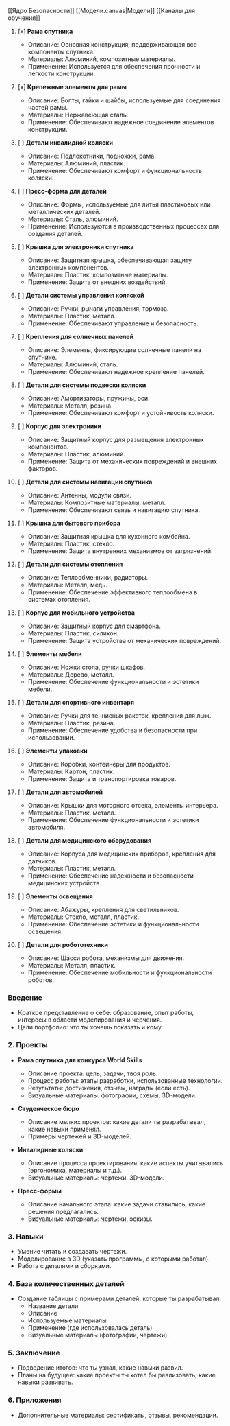 [[Ядро Безопасности]]
[[Модели.canvas|Модели]]
[[Каналы для обучения]]
1. [x] **Рама спутника**
    
    - Описание: Основная конструкция, поддерживающая все компоненты спутника.
    - Материалы: Алюминий, композитные материалы.
    - Применение: Используется для обеспечения прочности и легкости конструкции.
2. [x] **Крепежные элементы для рамы**
    
    - Описание: Болты, гайки и шайбы, используемые для соединения частей рамы.
    - Материалы: Нержавеющая сталь.
    - Применение: Обеспечивают надежное соединение элементов конструкции.

3. [ ] **Детали инвалидной коляски**
    
    - Описание: Подлокотники, подножки, рама.
    - Материалы: Алюминий, пластик.
    - Применение: Обеспечивают комфорт и функциональность коляски.

4. [ ] **Пресс-форма для деталей**
    
    - Описание: Формы, используемые для литья пластиковых или металлических деталей.
    - Материалы: Сталь, алюминий.
    - Применение: Используются в производственных процессах для создания деталей.

5. [ ] **Крышка для электроники спутника**
    
    - Описание: Защитная крышка, обеспечивающая защиту электронных компонентов.
    - Материалы: Пластик, композитные материалы.
    - Применение: Защита от внешних воздействий.

6. [ ] **Детали системы управления коляской**
    
    - Описание: Ручки, рычаги управления, тормоза.
    - Материалы: Пластик, металл.
    - Применение: Обеспечивают управление и безопасность.

7. [ ] **Крепления для солнечных панелей**
    
    - Описание: Элементы, фиксирующие солнечные панели на спутнике.
    - Материалы: Алюминий, сталь.
    - Применение: Обеспечивают надежное крепление панелей.

8. [ ] **Детали для системы подвески коляски**
    
    - Описание: Амортизаторы, пружины, оси.
    - Материалы: Металл, резина.
    - Применение: Обеспечивают комфорт и устойчивость коляски.

9. [ ] **Корпус для электроники**
    
    - Описание: Защитный корпус для размещения электронных компонентов.
    - Материалы: Пластик, алюминий.
    - Применение: Защита от механических повреждений и внешних факторов.

10. [ ] **Детали для системы навигации спутника**
    
    - Описание: Антенны, модули связи.
    - Материалы: Композитные материалы, металл.
    - Применение: Обеспечивают связь и навигацию спутника.

11. [ ] **Крышка для бытового прибора**
    - Описание: Защитная крышка для кухонного комбайна.
    - Материалы: Пластик, стекло.
    - Применение: Защита внутренних механизмов от загрязнений.

12. [ ] **Детали для системы отопления**
    
    - Описание: Теплообменники, радиаторы.
    - Материалы: Металл, медь.
    - Применение: Обеспечение эффективного теплообмена в системах отопления.

13. [ ] **Корпус для мобильного устройства**
    
    - Описание: Защитный корпус для смартфона.
    - Материалы: Пластик, силикон.
    - Применение: Защита устройства от механических повреждений.

14. [ ] **Элементы мебели**
    
    - Описание: Ножки стола, ручки шкафов.
    - Материалы: Дерево, металл.
    - Применение: Обеспечение функциональности и эстетики мебели.

15. [ ] **Детали для спортивного инвентаря**
    
    - Описание: Ручки для теннисных ракеток, крепления для лыж.
    - Материалы: Пластик, резина.
    - Применение: Обеспечение удобства и безопасности при использовании.

16. [ ] **Элементы упаковки**
    
    - Описание: Коробки, контейнеры для продуктов.
    - Материалы: Картон, пластик.
    - Применение: Защита и транспортировка товаров.

17. [ ] **Детали для автомобилей**
    
    - Описание: Крышки для моторного отсека, элементы интерьера.
    - Материалы: Пластик, металл.
    - Применение: Обеспечение функциональности и эстетики автомобиля.

18. [ ] **Детали для медицинского оборудования**
    
    - Описание: Корпуса для медицинских приборов, крепления для датчиков.
    - Материалы: Пластик, металл.
    - Применение: Обеспечение надежности и безопасности медицинских устройств.

19. [ ] **Элементы освещения**
    
    - Описание: Абажуры, крепления для светильников.
    - Материалы: Стекло, металл, пластик.
    - Применение: Обеспечение эстетики и функциональности освещения.

20. [ ] **Детали для робототехники**
    
    - Описание: Шасси робота, механизмы для движения.
    - Материалы: Металл, пластик.
    - Применение: Обеспечение мобильности и функциональности роботов.

### Введение

- Краткое представление о себе: образование, опыт работы, интересы в области моделирования и черчения.
- Цели портфолио: что ты хочешь показать и кому.

### 2. Проекты

- **Рама спутника для конкурса World Skills**
    
    - Описание проекта: цель, задачи, твоя роль.
    - Процесс работы: этапы разработки, использованные технологии.
    - Результаты: достижения, отзывы, награды (если есть).
    - Визуальные материалы: фотографии, схемы, 3D-модели.
- **Студенческое бюро**
    
    - Описание мелких проектов: какие детали ты разрабатывал, какие навыки применял.
    - Примеры чертежей и 3D-моделей.
- **Инвалидные коляски**
    
    - Описание процесса проектирования: какие аспекты учитывались (эргономика, материалы и т.д.).
    - Визуальные материалы: чертежи, 3D-модели.
- **Пресс-формы**
    
    - Описание начального этапа: какие задачи ставились, какие решения предлагались.
    - Визуальные материалы: чертежи, эскизы.

### 3. Навыки

- Умение читать и создавать чертежи.
- Моделирование в 3D (указать программы, с которыми работал).
- Работа с деталями и сборками.

### 4. База количественных деталей

- Создание таблицы с примерами деталей, которые ты разрабатывал:
    - Название детали
    - Описание
    - Используемые материалы
    - Применение (где использовалась деталь)
    - Визуальные материалы (фотографии, чертежи).

### 5. Заключение

- Подведение итогов: что ты узнал, какие навыки развил.
- Планы на будущее: какие проекты ты хотел бы реализовать, какие навыки развивать.

### 6. Приложения

- Дополнительные материалы: сертификаты, отзывы, рекомендации.